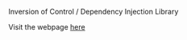 Inversion of Control / Dependency Injection Library

Visit the webpage <a href="//lcavadas.github.io/arenite">here</a>
